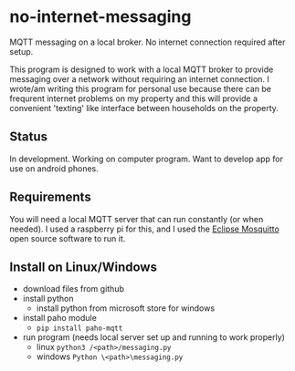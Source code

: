 # no-internet-messaging
MQTT messaging on a local broker. No internet connection required after setup. 

This program is designed to work with a local MQTT broker to provide messaging over a network without requiring an internet connection. I wrote/am writing this program for personal use because there can be frequrent internet problems on my property and this will provide a convenient 'texting' like interface between households on the property.

## Status
In development.
Working on computer program. Want to develop app for use on android phones.

## Requirements
You will need a local MQTT server that can run constantly (or when needed). I used a raspberry pi for this, and I used the [Eclipse Mosquitto](https://mosquitto.org/) open source software to run it. 

## Install on Linux/Windows
- download files from github
- install python
    - install python from microsoft store for windows
- install paho module
    - `pip install paho-mqtt`
- run program (needs local server set up and running to work properly)
    - linux
        `python3 /<path>/messaging.py`
    - windows
        `Python \<path>\messaging.py`